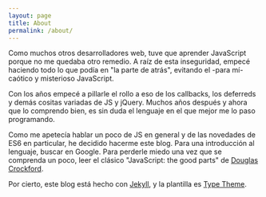 ```yaml
---
layout: page
title: About
permalink: /about/
---
```


Como muchos otros desarrolladores web, tuve que aprender JavaScript porque no me quedaba otro remedio. A raíz de esta inseguridad, empecé haciendo todo lo que podía en "la parte de atrás", evitando el -para mí- caótico y misterioso JavaScript.

Con los años empecé a pillarle el rollo a eso de los callbacks, los deferreds y demás cositas variadas de JS y jQuery. Muchos años después y ahora que lo comprendo bien, es sin duda el lenguaje en el que mejor me lo paso programando.

Como me apetecía hablar un poco de JS en general y de las novedades de ES6 en particular, he decidido hacerme este blog.
Para una introducción al lenguaje, buscar en Google. Para perderle miedo una vez que se comprenda un poco, leer el clásico "JavaScript: the good parts" de [Douglas Crockford](http://javascript.crockford.com/).

Por cierto, este blog está hecho con [Jekyll](http://jekyllrb.com/), y la plantilla es [Type Theme](https://rohanchandra.github.io/project/type/).
